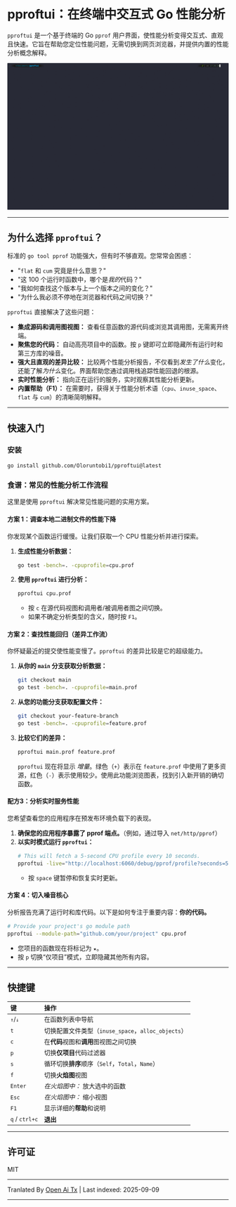 # pproftui：在终端中交互式 Go 性能分析

`pproftui` 是一个基于终端的 Go `pprof` 用户界面，使性能分析变得交互式、直观且快速。它旨在帮助您定位性能问题，无需切换到网页浏览器，并提供内置的性能分析概念解释。

![演示](https://raw.githubusercontent.com/Oloruntobi1/pproftui/main/./demo.gif)

---

## 为什么选择 `pproftui`？

标准的 `go tool pprof` 功能强大，但有时不够直观。您常常会困惑：
*   "`flat` 和 `cum` 究竟是什么意思？"
*   "这 100 个运行时函数中，哪个是*我的*代码？"
*   "我如何查找这个版本与上一个版本之间的变化？"
*   "为什么我必须不停地在浏览器和代码之间切换？"

`pproftui` 直接解决了这些问题：
*   **集成源码和调用图视图：** 查看任意函数的源代码或浏览其调用图，无需离开终端。
*   **聚焦您的代码：** 自动高亮项目中的函数。按 `p` 键即可立即隐藏所有运行时和第三方库的噪音。
*   **强大且直观的差异比较：** 比较两个性能分析报告，不仅看到*发生了什么*变化，还能了解*为什么*变化。界面帮助您通过调用栈追踪性能回退的根源。
*   **实时性能分析：** 指向正在运行的服务，实时观察其性能分析更新。
*   **内置帮助（F1）：** 在需要时，获得关于性能分析术语（`cpu`、`inuse_space`、`flat` 与 `cum`）的清晰简明解释。

---

## 快速入门

### 安装
```sh
go install github.com/Oloruntobi1/pproftui@latest
```

### 食谱：常见的性能分析工作流程

这里是使用 `pproftui` 解决常见性能问题的实用方案。

#### 方案 1：调查本地二进制文件的性能下降
你发现某个函数运行缓慢。让我们获取一个 CPU 性能分析并进行探索。

1.  **生成性能分析数据：**
    ```sh
    go test -bench=. -cpuprofile=cpu.prof
    ```

2.  **使用 `pproftui` 进行分析：**
    ```sh
    pproftui cpu.prof
    ```
    *   按 `c` 在源代码视图和调用者/被调用者图之间切换。
    *   如果不确定分析类型的含义，随时按 `F1`。

#### 方案 2：查找性能回归（差异工作流）
你怀疑最近的提交使性能变慢了。`pproftui` 的差异比较是它的超级能力。

1.  **从你的 `main` 分支获取分析数据：**
    ```sh
    git checkout main
    go test -bench=. -cpuprofile=main.prof
    ```

2.  **从您的功能分支获取配置文件：**
    ```sh
    git checkout your-feature-branch
    go test -bench=. -cpuprofile=feature.prof
    ```

3.  **比较它们的差异：**
    ```sh
    pproftui main.prof feature.prof
    ```
    `pproftui` 现在将显示 *增量*。绿色（`+`）表示在 `feature.prof` 中使用了更多资源，红色（`-`）表示使用较少。使用此功能浏览图表，找到引入新开销的确切函数。

#### 配方3：分析实时服务性能
您希望查看您的应用程序在预发布环境负载下的表现。

1.  **确保您的应用程序暴露了 pprof 端点。**（例如，通过导入 `net/http/pprof`）
2.  **以实时模式运行 `pproftui`：**
    ```sh
    # This will fetch a 5-second CPU profile every 10 seconds.
    pproftui -live="http://localhost:6060/debug/pprof/profile?seconds=5" -refresh=10s
    ```
    *   按 `space` 键暂停和恢复实时更新。

#### 方案 4：切入噪音核心
分析报告充满了运行时和库代码。以下是如何专注于重要内容：**你的代码。**

```sh
# Provide your project's go module path
pproftui --module-path="github.com/your/project" cpu.prof
```
*   您项目的函数现在将标记为 `★`。
*   按 `p` 切换“仅项目”模式，立即隐藏其他所有内容。

---

## 快捷键

| 键           | 操作                                                  |
| :---------- | :---------------------------------------------------- |
| `↑`/`↓`     | 在函数列表中导航                                      |
| `t`         | 切换配置文件类型（`inuse_space`，`alloc_objects`）    |
| `c`         | 在**代码**视图和**调用**图视图之间切换                |
| `p`         | 切换**仅项目**代码过滤器                              |
| `s`         | 循环切换**排序**顺序（`Self`，`Total`，`Name`）       |
| `f`         | 切换**火焰图**视图                                    |
| `Enter`     | *在火焰图中：* 放大选中的函数                         |
| `Esc`       | *在火焰图中：* 缩小视图                              |
| `F1`        | 显示详细的**帮助**和说明                              |
| `q` / `ctrl+c`| **退出**                                            |


---

## 许可证

MIT


---


Tranlated By [Open Ai Tx](https://github.com/OpenAiTx/OpenAiTx) | Last indexed: 2025-09-09


---